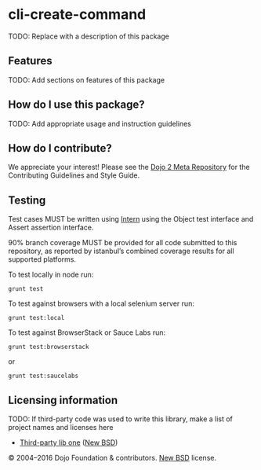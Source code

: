 # cli-create-command

<!-- TODO: change and uncomment
[![Build Status](https://travis-ci.org/dojo/cli-create-command.svg?branch=master)](https://travis-ci.org/dojo/cli-create-command)
[![codecov](https://codecov.io/gh/dojo/cli-create-command/branch/master/graph/badge.svg)](https://codecov.io/gh/dojo/cli-create-command)
[![npm version](https://badge.fury.io/js/dojo-cli-create-command.svg)](http://badge.fury.io/js/dojo-cli-create-command)
-->

TODO: Replace with a description of this package

## Features

TODO: Add sections on features of this package

## How do I use this package?

TODO: Add appropriate usage and instruction guidelines

## How do I contribute?

We appreciate your interest!  Please see the [Dojo 2 Meta Repository](https://github.com/dojo/meta#readme) for the
Contributing Guidelines and Style Guide.

## Testing

Test cases MUST be written using [Intern](https://theintern.github.io) using the Object test interface and Assert assertion interface.

90% branch coverage MUST be provided for all code submitted to this repository, as reported by istanbul’s combined coverage results for all supported platforms.

To test locally in node run:

`grunt test`

To test against browsers with a local selenium server run:

`grunt test:local`

To test against BrowserStack or Sauce Labs run:

`grunt test:browserstack`

or

`grunt test:saucelabs`

## Licensing information

TODO: If third-party code was used to write this library, make a list of project names and licenses here

* [Third-party lib one](https//github.com/foo/bar) ([New BSD](http://opensource.org/licenses/BSD-3-Clause))

© 2004–2016 Dojo Foundation & contributors. [New BSD](http://opensource.org/licenses/BSD-3-Clause) license.
